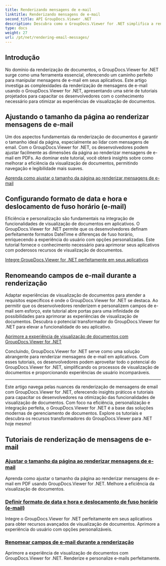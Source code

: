 ```yaml
---
title: Renderizando mensagens de e-mail
linktitle: Renderizando mensagens de e-mail
second_title: API GroupDocs.Viewer .NET
description: Descubra como o GroupDocs.Viewer for .NET simplifica a renderização de mensagens de e-mail em PDFs. Aprenda a ajustar o tamanho da página, definir o formato DateTime e renomear campos com eficiência.
type: docs
weight: 27
url: /pt/net/rendering-email-messages/
---
```

## Introdução

No domínio da renderização de documentos, o GroupDocs.Viewer for .NET surge como uma ferramenta essencial, oferecendo um caminho perfeito para manipular mensagens de e-mail em seus aplicativos. Este artigo investiga as complexidades da renderização de mensagens de e-mail usando o GroupDocs.Viewer for .NET, apresentando uma série de tutoriais projetados para capacitar os desenvolvedores com o conhecimento necessário para otimizar as experiências de visualização de documentos.

## Ajustando o tamanho da página ao renderizar mensagens de e-mail

Um dos aspectos fundamentais da renderização de documentos é garantir o tamanho ideal da página, especialmente ao lidar com mensagens de email. Com o GroupDocs.Viewer for .NET, os desenvolvedores podem ajustar facilmente as dimensões da página ao renderizar mensagens de e-mail em PDFs. Ao dominar este tutorial, você obterá insights sobre como melhorar a eficiência da visualização de documentos, permitindo navegação e legibilidade mais suaves.

[Aprenda como ajustar o tamanho da página ao renderizar mensagens de e-mail](./adjust-page-size-email/)

## Configurando formato de data e hora e deslocamento de fuso horário (e-mail)

Eficiência e personalização são fundamentais na integração de funcionalidades de visualização de documentos em aplicativos. O GroupDocs.Viewer for .NET permite que os desenvolvedores definam perfeitamente formatos DateTime e diferenças de fuso horário, enriquecendo a experiência do usuário com opções personalizadas. Este tutorial fornece o conhecimento necessário para aprimorar seus aplicativos com poderosos recursos de visualização de documentos.

[Integre GroupDocs.Viewer for .NET perfeitamente em seus aplicativos](./set-date-time-format-offset-email/)

## Renomeando campos de e-mail durante a renderização

Adaptar experiências de visualização de documentos para atender a requisitos específicos é onde o GroupDocs.Viewer for .NET se destaca. Ao permitir que os desenvolvedores renderizem e personalizem campos de e-mail sem esforço, este tutorial abre portas para uma infinidade de possibilidades para aprimorar as experiências de visualização de documentos. Descubra o potencial transformador do GroupDocs.Viewer for .NET para elevar a funcionalidade do seu aplicativo.

[Aprimore a experiência de visualização de documentos com GroupDocs.Viewer for .NET](./rename-email-fields/)

Concluindo, GroupDocs.Viewer for .NET serve como uma solução abrangente para renderizar mensagens de e-mail em aplicativos. Com esses tutoriais, os desenvolvedores podem aproveitar todo o potencial do GroupDocs.Viewer for .NET, simplificando os processos de visualização de documentos e proporcionando experiências de usuário incomparáveis.

--- 

Este artigo navega pelas nuances da renderização de mensagens de email com GroupDocs.Viewer for .NET, oferecendo insights práticos e tutoriais para capacitar os desenvolvedores na otimização das funcionalidades de visualização de documentos. Com foco na eficiência, personalização e integração perfeita, o GroupDocs.Viewer for .NET é a base das soluções modernas de gerenciamento de documentos. Explore os tutoriais e descubra os recursos transformadores do GroupDocs.Viewer para .NET hoje mesmo!
## Tutoriais de renderização de mensagens de e-mail
### [Ajustar o tamanho da página ao renderizar mensagens de e-mail](./adjust-page-size-email/)
Aprenda como ajustar o tamanho da página ao renderizar mensagens de e-mail em PDF usando GroupDocs.Viewer for .NET. Melhore a eficiência da visualização de documentos.
### [Definir formato de data e hora e deslocamento de fuso horário (e-mail)](./set-date-time-format-offset-email/)
Integre o GroupDocs.Viewer for .NET perfeitamente em seus aplicativos para obter recursos avançados de visualização de documentos. Aprimore a experiência do usuário com opções personalizáveis.
### [Renomear campos de e-mail durante a renderização](./rename-email-fields/)
Aprimore a experiência de visualização de documentos com GroupDocs.Viewer for .NET. Renderize e personalize e-mails perfeitamente.